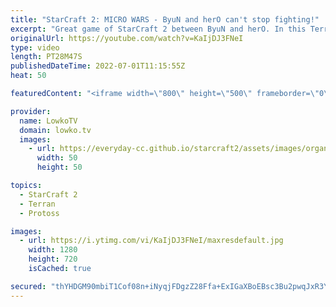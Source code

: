 ```yaml
---
title: "StarCraft 2: MICRO WARS - ByuN and herO can't stop fighting!"
excerpt: "Great game of StarCraft 2 between ByuN and herO. In this Terran versus Protoss on Waterfall, one of the new maps, we watch two pro gamers face off in non-stop aggression.  Rogue vs herO: https://youtu.be/rqFbx1bdKgA ByuN vs Creator: https://youtu.be/TNrl1eXuAdg  Support my work on Patreon: https://www.patreon.com/lowkotv"
originalUrl: https://youtube.com/watch?v=KaIjDJ3FNeI
type: video
length: PT28M47S
publishedDateTime: 2022-07-01T11:15:55Z
heat: 50

featuredContent: "<iframe width=\"800\" height=\"500\" frameborder=\"0\" src=\"https://www.youtube.com/embed/KaIjDJ3FNeI\" allow=\"accelerometer; autoplay; encrypted-media; gyroscope; picture-in-picture\" allowfullscreen></iframe>"

provider:
  name: LowkoTV
  domain: lowko.tv
  images:
    - url: https://everyday-cc.github.io/starcraft2/assets/images/organizations/lowko.tv-50x50.jpg
      width: 50
      height: 50

topics:
  - StarCraft 2
  - Terran
  - Protoss

images:
  - url: https://i.ytimg.com/vi/KaIjDJ3FNeI/maxresdefault.jpg
    width: 1280
    height: 720
    isCached: true

secured: "thYHDGM90mbiT1Cof08n+iNyqjFDgzZ28Ffa+ExIGaXBoEBsc3Bu2pwqJxR3YoX7SpO7Lp+Px0xT7AdjFwimxZFCXN+3bOzNJvwH0cH284EePbL+MfykKifzzcRA2bGyxZs9n9PknurJa0DQzUecylZQlzSMU56sYjCNrfk1Ycv/x/9z5xju6w2JXJLLsq7dtOiWRsmHs8jqvZAyuFGSa3hEEVVNl8rLNKnG9/exvzCFDXfqU0FaAltsqQsa/Ji9cDXMUzvk2KbojOZvwaVUern2RSLtRrJbjYrOdJG4d95bUc0ZLzKj3PxbLiRD10qsluZaeLoGsWi144JjgDRlbn+mit3+55E82gGTgunYIn/QnQQ6+BRRUHZ45rZ7mApmxPSonFsvLvU1eSLEAr3g9vi1Tv0OvleZ+KcgNzNEoko=;XhrodwpVcXtyASCB6nJLlA=="
---
```


